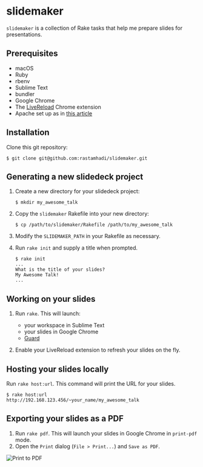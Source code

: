 # slidemaker

`slidemaker` is a collection of Rake tasks that help me prepare slides for presentations.

## Prerequisites

* macOS
* Ruby
* rbenv
* Sublime Text
* bundler
* Google Chrome
* The [LiveReload](https://chrome.google.com/webstore/detail/livereload/jnihajbhpnppcggbcgedagnkighmdlei) Chrome extension
* Apache set up as in [this article](https://medium.com/@rastamhadi/how-i-host-lightning-talk-slides-from-my-imac-7b00912e15a5)

## Installation

Clone this git repository:

```
$ git clone git@github.com:rastamhadi/slidemaker.git
```

## Generating a new slidedeck project

1. Create a new directory for your slidedeck project:

   ```
   $ mkdir my_awesome_talk
   ```

2. Copy the `slidemaker` Rakefile into your new directory:

   ```
   $ cp /path/to/slidemaker/Rakefile /path/to/my_awesome_talk
   ```

3. Modify the `SLIDEMAKER_PATH` in your Rakefile as necessary.

4. Run `rake init` and supply a title when prompted.

   ```
   $ rake init
   ...
   What is the title of your slides?
   My Awesome Talk!
   ...
   ```

## Working on your slides

1. Run `rake`. This will launch:

   * your workspace in Sublime Text
   * your slides in Google Chrome
   * [Guard](http://guardgem.org/)

2. Enable your LiveReload extension to refresh your slides on the fly.

## Hosting your slides locally

Run `rake host:url`. This command will print the URL for your slides.

```
$ rake host:url
http://192.168.123.456/~your_name/my_awesome_talk
```

## Exporting your slides as a PDF

1. Run `rake pdf`. This will launch your slides in Google Chrome in `print-pdf` mode.
2. Open the `Print` dialog (`File > Print...`) and `Save as PDF`.

![Print to PDF](https://user-images.githubusercontent.com/1012322/28924083-6653f602-789b-11e7-9a48-ae24d078eb32.png)
